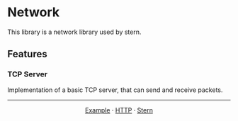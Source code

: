 # Network

This library is a network library used by stern.

## Features

### TCP Server

Implementation of a basic TCP server, that can send and receive packets.

---
<center>

[Example](../../example/README.md) · [HTTP](../http/README.md) · [Stern](../../README.md)

</center>
